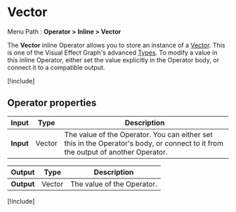 # Vector

Menu Path : **Operator > Inline > Vector**

The **Vector** inline Operator allows you to store an instance of a [Vector](Type-Vector.md). This is one of the Visual Effect Graph's advanced [Types](VisualEffectGraphTypeReference.md). To modify a value in this inline Operator, either set the value explicitly in the Operator body, or connect it to a compatible output.

[!include[](Snippets/Operator-InlineIntro.md)]


## Operator properties

| **Input** | **Type** | **Description**                                              |
| --------- | -------- | ------------------------------------------------------------ |
| **Input** | Vector   | The value of the Operator. You can either set this in the Operator's body, or connect to it from the output of another Operator. |

| **Output** | **Type** | **Description**            |
| ---------- | -------- | -------------------------- |
| **Output** | Vector   | The value of the Operator. |

[!include[](Snippets/Operator-InlineNotes.md)]

